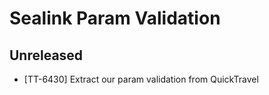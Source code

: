 # Sealink Param Validation

## Unreleased

* [TT-6430] Extract our param validation from QuickTravel
